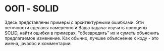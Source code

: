 # ООП - SOLID
Здесь представлены примеры с архитектурными ошибками.
Эти неточности сделаны намеренно и Ваша задача:
изучить принципы SOLID, найти ошибки в примерах, "обезвредить" их и суметь объяснить
предлагаемое изменение.
Как обычно, лучшее объяснение к коду - это имена, javadoc и комментарии.
